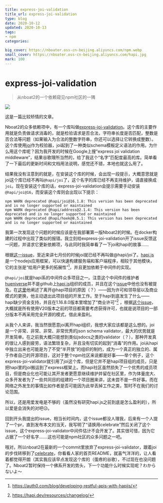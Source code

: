 ```yaml
---
title: express-joi-validation
title_url: express-joi-validation
type: blog
date: 2020-10-12
updated: 2020-10-13
tags: 
- npm
categories:

big_cover: https://nboater.oss-cn-beijing.aliyuncs.com/npm.webp
small_cover: https://nboater.oss-cn-beijing.aliyuncs.com/hapi.jpg
mark: 100
---
```

# express-joi-validation
> 从nboat2的一个依赖窥见npm社区的一隅

![](https://nboater.oss-cn-beijing.aliyuncs.com/npm.webp) 

这是一篇比较矫情的文章。

Nboat2的众多依赖项中，有一个库叫做[express-joi-validation](https://github.com/evanshortiss/express-joi-validation)。这个库的主要作用就是负责做请求消毒的，就是检验请求是否合法，字符串长度是否匹配，整数是否合法等问题（如果输入为合法的整数字符串，你还可以选择让它转换成整数）。这个库使用[joi](https://github.com/sideway/joi)作为校验器，joi起到了一种类似schema模板定义语法的作用。为什么用这个库呢？因为我开发的时候在Google上搜“express joi validation middleware”，结果谷歌理所当然的，给了我这个“名字”匹配度最高的库。简单看了一下最后的更新时间和文档用法说明，感觉还不错，本地也就这么用了。

结果我没有注意到的就是，在安装这个库的时候，会出现一段提示，大概意思就是joi这个库已经不再叫`@hapi/joi`了，这个名字的库已经不再支持维护，请直接换成`joi`。现在安装这个库的话，express-joi-validation会提示需要手动安装`@hapi/joi@16`，而安装这个库则会出现以下提示：

```
npm WARN deprecated @hapi/joi@16.1.8: This version has been deprecated and is no longer supported or maintained
npm WARN deprecated @hapi/address@2.1.4: This version has been deprecated and is no longer supported or maintained
npm WARN deprecated @hapi/hoek@8.5.1: This version has been deprecated and is no longer supported or maintained
```

我第一次发现这个问题的时候应该是在我部署第一版Nboat2的时候。在docker构建的过程中出现了类似的报错。我立刻给express-joi-validation开了issue反馈这一问题，并请求它更新依赖项，与此同时我简单看了一下joi和hapi的故事……

根据[这一issue](https://github.com/sideway/joi/issues/2411)，至近来讲七月份的时候joi就已经不再叫做@hapi/joi了。[hapi.js](https://hapi.dev/)是一个nodejs应用框架，可以快速构建服务端和客户端程序，相较于其他模块，它的主张是“给用户更多的拓展性”[^1]，并且更加依赖于中间件的实现。

`@hapi/joi`就是hapi系的中间件众多项目之一。注意这个中间件的维护者[hueniverse](https://github.com/hueniverse)并不是github上[hapi.js](https://github.com/hapijs)组织的成员，并且在这个[issue](https://github.com/hapijs/hapi/issues/4113)中他也没有被提及。在[这里](https://github.com/hapijs/hapi/issues/4111)他阐述了离开@hapi项目的原因（？）——因为许可和领导层以及商业模式的更换，他主动退出此项目组的开发工作。至于hapi到底发生了什么——hapi缺少资金支持，并且在1.16.8.0版本里增加了“商业许可”[^2] ，根据[这个issue](https://github.com/hapijs/hapi/issues/4114)，大概就是所有使用V20版本之前的项目都需要考虑获得许可，也就是说项目的一部分版本不再采用完全开源的模式，借此来盈利。

从我个人来讲，我当然很愿意joi离开hapi组织，我想大家应该都是这么想的。joi是一个非常、非常、非常、非常优秀的json schema validator，最大的优势就是开发简单。在之前我大概只能想到类似jsdocs之类的validator（？），那种开发真的很让人感到疲劳，语法繁琐复杂，并且没有切实的起到“消毒”的作用。joi从hapi中独立出来也可能是为了不受“半开放”的组织的制约，成为一个真正的独立的、属于作者自己的开源项目，这对于整个npm社区来说都是好事——举个例子，这个express-joi-validator就引用了joi这个库，但是它并不是hapi项目组的成员，只是把hapi里的joi搬运到了express框架上。而hapi社区虽然损失了一个优秀的成员项目，但是商业化也可能让其开发者更愿意继续维护并留在社区里，作为体量庞大、众多开发者为了一些共同目的组建的一个项目圈来讲，这未尝不是一件好事。而在网络之外发生的事情比如作者是否可能因为此举丢掉工作之类，暂时不在我们的讨论范围。

所以，还是用爱发电是不够的（虽然没有研究hapi.js之前到底是怎么盈利的），所以爱是会消失的对吧😥。

回到开头我提出的issue，相当长时间内，这个issue都没人理我，后来有一个人提了一个pr，直到发布本文的当天，我写明了“请换用celebrate”然后关闭了这个issue，这个express-joi-validator中间件估计不会开发了。其实很可惜，因为它占据了一个好名字.......这也可能是npm社区的众多问题之一吧。

哦对，所以nboat2在最新的一个commit里放弃了express-joi-validator，跟着joi的步伐转移到了[celebrate](https://github.com/arb/celebrate)，你看看人家的首页README，就喜气洋洋的，让人看着都觉得开朗（其实我应该早点发现这个库的（蛋疼的谷歌），不过现在也没问题了。Nboat2暂时保持一个佛系开发的势头，下一个功能什么时候实现呢？わからないよ～

[^1]: https://auth0.com/blog/developing-restful-apis-with-hapijs/
[^2]: https://hapi.dev/resources/changelog/
